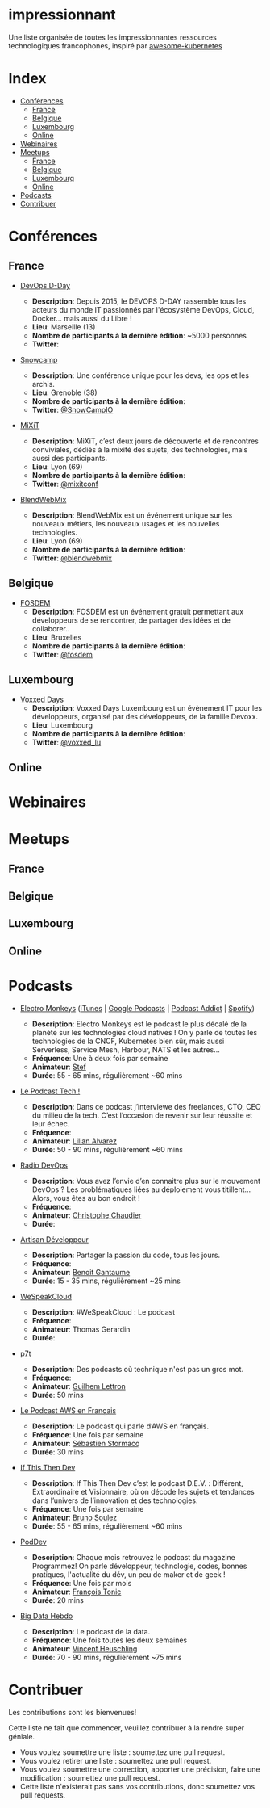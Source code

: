 # impressionnant
Une liste organisée de toutes les impressionnantes ressources technologiques francophones, inspiré par [awesome-kubernetes](https://github.com/ramitsurana/awesome-kubernetes)

# Index
* [Conférences](https://github.com/saphoooo/impressionnant/blob/master/README.md#conf%C3%A9rences)
  * [France](https://github.com/saphoooo/impressionnant/blob/master/README.md#france)
  * [Belgique](https://github.com/saphoooo/impressionnant/blob/master/README.md#belgique)
  * [Luxembourg](https://github.com/saphoooo/impressionnant/blob/master/README.md#luxembourg)
  * [Online](https://github.com/saphoooo/impressionnant/blob/master/README.md#online)
* [Webinaires](https://github.com/saphoooo/impressionnant/blob/master/README.md#webinaires)
* [Meetups](https://github.com/saphoooo/impressionnant/blob/master/README.md#meetups)
  * [France](https://github.com/saphoooo/impressionnant/blob/master/README.md#france-1)
  * [Belgique](https://github.com/saphoooo/impressionnant/blob/master/README.md#belgique-1)
  * [Luxembourg](https://github.com/saphoooo/impressionnant/blob/master/README.md#luxembourg-1)
  * [Online](https://github.com/saphoooo/impressionnant/blob/master/README.md#online-1)
* [Podcasts](https://github.com/saphoooo/impressionnant/blob/master/README.md#podcasts)
* [Contribuer](https://github.com/saphoooo/impressionnant/blob/master/README.md#contribuer)

# Conférences

## France
* [DevOps D-Day](https://2019.devops-dday.com/)
  * **Description**: Depuis 2015, le DEVOPS D-DAY rassemble tous les acteurs du monde IT passionnés par l'écosystème DevOps, Cloud, Docker… mais aussi du Libre !
  * **Lieu**: Marseille (13)
  * **Nombre de participants à la dernière édition**: ~5000 personnes
  * **Twitter**: 

* [Snowcamp](https://snowcamp.io/fr/)
  * **Description**: Une conférence unique pour les devs, les ops et les archis.
  * **Lieu**: Grenoble (38)
  * **Nombre de participants à la dernière édition**:
  * **Twitter**: [@SnowCampIO](https://twitter.com/SnowCampIO)

* [MiXiT](https://mixitconf.org/)
  * **Description**: MiXiT, c’est deux jours de découverte et de rencontres conviviales, dédiés à la mixité des sujets, des technologies, mais aussi des participants.
  * **Lieu**: Lyon (69)
  * **Nombre de participants à la dernière édition**:
  * **Twitter**: [@mixitconf](https://twitter.com/mixitconf)

* [BlendWebMix](https://www.blendwebmix.com/)
  * **Description**: BlendWebMix est un événement unique sur les nouveaux métiers, les nouveaux usages et les nouvelles technologies. 
  * **Lieu**: Lyon (69)
  * **Nombre de participants à la dernière édition**:
  * **Twitter**: [@blendwebmix](https://twitter.com/blendwebmix)

## Belgique
* [FOSDEM](https://fosdem.org/2020/)
  * **Description**: FOSDEM est un événement gratuit permettant aux développeurs de se rencontrer, de partager des idées et de collaborer..
  * **Lieu**: Bruxelles
  * **Nombre de participants à la dernière édition**:
  * **Twitter**: [@fosdem](https://twitter.com/fosdem)

## Luxembourg
* [Voxxed Days](https://luxembourg.voxxeddays.com/fr/)
  * **Description**: Voxxed Days Luxembourg est un évènement IT pour les développeurs, organisé par des développeurs, de la famille Devoxx.
  * **Lieu**: Luxembourg
  * **Nombre de participants à la dernière édition**:
  * **Twitter**: [@voxxed_lu](https://twitter.com/voxxed_lu)

## Online

# Webinaires

# Meetups

## France

## Belgique

## Luxembourg

## Online

# Podcasts

* [Electro Monkeys](https://electro-monkeys.fr/) ([iTunes](https://podcasts.apple.com/fr/podcast/electro-monkeys/id1503255739) | [Google Podcasts](https://podcasts.google.com/?feed=aHR0cHM6Ly9mZWVkcy5idXp6c3Byb3V0LmNvbS85MjY3OTEucnNz) | [Podcast Addict](https://podplayer.net/?podId=2732553) | [Spotify](https://open.spotify.com/show/3P9JtwxgNJktyemtinMcLe))

  * **Description**: Electro Monkeys est le podcast le plus décalé de la planète sur les technologies cloud natives ! On y parle de toutes les technologies de la CNCF, Kubernetes bien sûr, mais aussi Serverless, Service Mesh, Harbour, NATS et les autres...
  * **Fréquence**: Une à deux fois par semaine
  * **Animateur**: [Stef](http://twitter.com/saphoooo)
  * **Durée**: 55 - 65 mins, régulièrement ~60 mins

* [Le Podcast Tech !](https://lilianalvarez.com/podcast/)

  * **Description**: Dans ce podcast j’interviewe des freelances, CTO, CEO du milieu de la tech. C’est l’occasion de revenir sur leur réussite et leur échec.
  * **Fréquence**:
  * **Animateur**: [Lilian Alvarez](https://twitter.com/lilianalvarez82)
  * **Durée**: 50 - 90 mins, régulièrement ~60 mins

* [Radio DevOps](https://lydra.fr/radio-devops/)

  * **Description**: Vous avez l’envie d’en connaitre plus sur le mouvement DevOps ? Les problématiques liées au déploiement vous titillent… Alors, vous êtes au bon endroit !
  * **Fréquence**:
  * **Animateur**: [Christophe Chaudier](https://twitter.com/c_chaudier)
  * **Durée**:

* [Artisan Développeur](https://artisandeveloppeur.fr/podcast/)

  * **Description**: Partager la passion du code, tous les jours.
  * **Fréquence**:
  * **Animateur**: [Benoit Gantaume](https://twitter.com/gantaume)
  * **Durée**: 15 - 35 mins, régulièrement ~25 mins

* [WeSpeakCloud](https://blog.wescale.fr/tag/podcast/)

  * **Description**: #WeSpeakCloud : Le podcast
  * **Fréquence**:
  * **Animateur**: Thomas Gerardin
  * **Durée**:

* [p7t](https://p7t.tech/)

  * **Description**: Des podcasts où technique n'est pas un gros mot.
  * **Fréquence**:
  * **Animateur**: [Guilhem Lettron](https://twitter.com/guilhemlettron)
  * **Durée**: 50 mins

* [Le Podcast AWS en Français](https://aws.amazon.com/fr/blogs/france/podcasts/)

  * **Description**: Le podcast qui parle d’AWS en français.
  * **Fréquence**: Une fois par semaine
  * **Animateur**: [Sébastien Stormacq](https://twitter.com/sebsto)
  * **Durée**: 30 mins

* [If This Then Dev](https://ifttd.io/)

  * **Description**: If This Then Dev c’est le podcast D.E.V. : Différent, Extraordinaire et Visionnaire, où on décode les sujets et tendances dans l’univers de l’innovation et des technologies.
  * **Fréquence**: Une fois par semaine
  * **Animateur**: [Bruno Soulez](https://twitter.com/bibear)
  * **Durée**: 55 - 65 mins, régulièrement ~60 mins

* [PodDev](https://podcast.ausha.co/poddev/programmez-podcast-16-tracking-et-covid19)

  * **Description**: Chaque mois retrouvez le podcast du magazine Programmez! On parle développeur, technologie, codes, bonnes pratiques, l'actualité du dév, un peu de maker et de geek !
  * **Fréquence**: Une fois par mois
  * **Animateur**: [François Tonic](https://twitter.com/francoistonic)
  * **Durée**: 20 mins

* [Big Data Hebdo](https://www.bigdatahebdo.com/)

  * **Description**: Le podcast de la data.
  * **Fréquence**: Une fois toutes les deux semaines
  * **Animateur**: [Vincent Heuschling](https://twitter.com/vhe74)
  * **Durée**: 70 - 90 mins, régulièrement ~75 mins

# Contribuer
Les contributions sont les bienvenues!

Cette liste ne fait que commencer, veuillez contribuer à la rendre super géniale.

* Vous voulez soumettre une liste : soumettez une pull request.
* Vous voulez retirer une liste : soumettez une pull request.
* Vous voulez soumettre une correction, apporter une précision, faire une modification : soumettez une pull request.
* Cette liste n'existerait pas sans vos contributions, donc soumettez vos pull requests.
